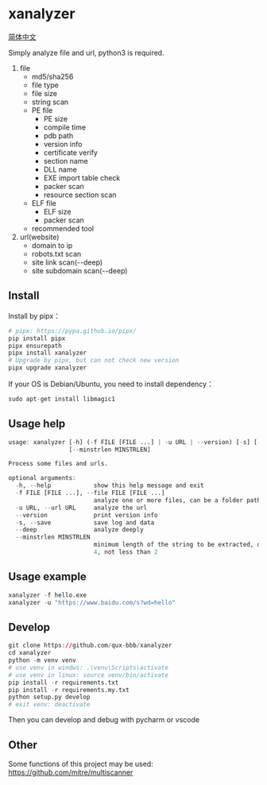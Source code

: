# xanalyzer

[简体中文](README.md)  

Simply analyze file and url, python3 is required.  

1. file
    - md5/sha256
    - file type
    - file size
    - string scan
    - PE file
        - PE size
        - compile time
        - pdb path
        - version info
        - certificate verify
        - section name
        - DLL name
        - EXE import table check
        - packer scan
        - resource section scan
    - ELF file
        - ELF size
        - packer scan
    - recommended tool
2. url(website)
    - domain to ip
    - robots.txt scan
    - site link scan(--deep)
    - site subdomain scan(--deep)

## Install
Install by pipx：  
```r
# pipx: https://pypa.github.io/pipx/  
pip install pipx
pipx ensurepath
pipx install xanalyzer
# Upgrade by pipx, but can not check new version
pipx upgrade xanalyzer
```

If your OS is Debian/Ubuntu, you need to install dependency：  
```r
sudo apt-get install libmagic1
```

## Usage help
```r
usage: xanalyzer [-h] (-f FILE [FILE ...] | -u URL | --version) [-s] [--deep]
                 [--minstrlen MINSTRLEN]

Process some files and urls.

optional arguments:
  -h, --help            show this help message and exit
  -f FILE [FILE ...], --file FILE [FILE ...]
                        analyze one or more files, can be a folder path
  -u URL, --url URL     analyze the url
  --version             print version info
  -s, --save            save log and data
  --deep                analyze deeply
  --minstrlen MINSTRLEN
                        minimum length of the string to be extracted, default
                        4, not less than 2
```

## Usage example
```r
xanalyzer -f hello.exe
xanalyzer -u "https://www.baidu.com/s?wd=hello"
```

## Develop
```r
git clone https://github.com/qux-bbb/xanalyzer
cd xanalyzer
python -m venv venv
# use venv in windws: .\venv\Scripts\activate
# use venv in linux: source venv/bin/activate
pip install -r requirements.txt
pip install -r requirements.my.txt
python setup.py develop
# exit venv: deactivate
```
Then you can develop and debug with pycharm or vscode  


## Other
Some functions of this project may be used:  
https://github.com/mitre/multiscanner  

